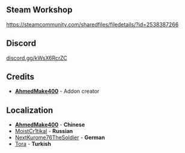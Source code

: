## Steam Workshop
https://steamcommunity.com/sharedfiles/filedetails/?id=2538387266

## Discord
[discord.gg/kWsX6RcrZC](https://discord.gg/kWsX6RcrZC)

## Credits
- [**AhmedMake400**](https://steamcommunity.com/profiles/76561199185837385) - Addon creator

## Localization
- [**AhmedMake400**](https://steamcommunity.com/profiles/76561199185837385) - **Chinese**
- [MoistCr1tikal](http://steamcommunity.com/profiles/76561198071567487) - **Russian**
- [NextKurome76TheSoldier](http://steamcommunity.com/profiles/76561197960487064) - **German**
- [Tora](https://steamcommunity.com/profiles/76561198443702005) - **Turkish**
